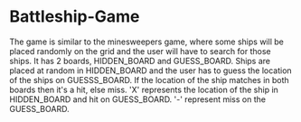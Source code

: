 # Battleship-Game
The game is similar to the minesweepers game, where some ships will be placed randomly on the grid and the user will have to search for those ships. It has 2 boards, HIDDEN_BOARD and GUESS_BOARD. Ships are placed at random in HIDDEN_BOARD and the user has to guess the location of the ships on GUESSS_BOARD. If the location of the ship matches in both boards then it's a hit, else miss. 'X' represents the location of the ship in HIDDEN_BOARD and hit on GUESS_BOARD. '-' represent miss on the GUESS_BOARD.
